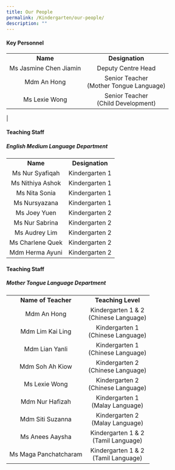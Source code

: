 ```yaml
---
title: Our People
permalink: /Kindergarten/our-people/
description: ""
---
```

#### Key Personnel


|   |   | 
|:---:|:---:|
| **Name** | **Designation** | 
| Ms Jasmine Chen Jiamin  | Deputy Centre Head<br> |
|  Mdm An Hong |  Senior Teacher <br> (Mother Tongue Language) |
|  Ms Lexie Wong |  Senior Teacher <br> (Child Development) |
|


#### Teaching Staff
##### English Medium Language Department 

|   |   | 
|:---:|:---:|
| **Name** | **Designation** | 
|  Ms Nur Syafiqah | Kindergarten 1<br> |
|  Ms Nithiya Ashok |  Kindergarten 1<br> |
|  Ms Nita Sonia |  Kindergarten 1<br> |
|  Ms Nursyazana  |  Kindergarten 1<br> |
|  Ms Joey Yuen |  Kindergarten 2<br> |
|  Ms Nur Sabrina |  Kindergarten 2<br> |
|  Ms Audrey Lim |   Kindergarten 2<br> |
|  Ms Charlene Quek |   Kindergarten 2<br> |
|  Mdm Herma Ayuni |   Kindergarten 2<br> |




#### Teaching Staff
##### Mother Tongue Language Department  

||| 
|:---:|:---:|
| **Name of Teacher** | **Teaching Level** |
| Mdm An Hong | Kindergarten 1 &amp; 2 <br> (Chinese Language)<br> |
| Mdm Lim Kai Ling | Kindergarten 1 <br>(Chinese Language)<br> |
| Mdm Lian Yanli | Kindergarten 1 <br>(Chinese Language)<br> |
| Mdm Soh Ah Kiow | Kindergarten 2 <br>(Chinese Language)<br> |
| Ms Lexie Wong  |  Kindergarten 2<br> (Chinese Language)<br> |
| Mdm Nur Hafizah | Kindergarten 1<br> (Malay Language)<br> |
| Mdm Siti Suzanna |  Kindergarten 2<br> (Malay Language)<br> |
|  Ms Anees Aaysha | Kindergarten 1 &amp; 2<br> (Tamil Language) |
| Ms Maga Panchatcharam | Kindergarten 1 &amp; 2<br> (Tamil Language) |